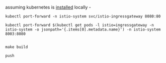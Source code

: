 assuming kubernetes is [installed](https://docs.seldon.io/projects/seldon-core/en/latest/nav/installation.html) locally - 
```
kubectl port-forward -n istio-system svc/istio-ingressgateway 8080:80

kubectl port-forward $(kubectl get pods -l istio=ingressgateway -n istio-system -o jsonpath='{.items[0].metadata.name}') -n istio-system 8003:8080


make build

push
```